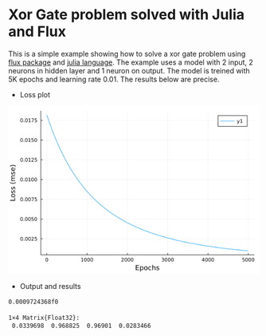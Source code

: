 # Xor Gate problem solved with Julia and Flux
This is a simple example showing how to solve a xor gate problem using  [flux package](https://fluxml.ai/Flux.jl/stable/) and [julia language](https://julialang.org/).
The example uses a model with 2 input, 2 neurons in hidden layer and 1 neuron on output. The model is treined with 5K epochs and learning rate 0.01. The results below are precise.

* Loss plot

![](thumbs/loss.png)


* Output and results
```
0.0009724368f0

1×4 Matrix{Float32}:
 0.0339698  0.968825  0.96901  0.0283466
```